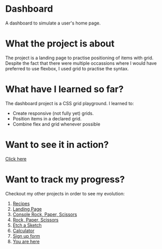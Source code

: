 # Dashboard

A dashboard to simulate a user's home page.

# What the project is about

The project is a landing page to practise positioning of items with grid. Despite the fact that there were multiple occassions where I would have preferred to use flexbox, I used grid to practise the syntax.

# What have I learned so far?

The dashboard project is a CSS grid playground. I learned to:

<ul>
  <li>Create responsive (not fully yet) grids.</li>
  <li>Position items in a declared grid. </li>
  <li>Combine flex and grid whenever possible</li>
</ul>

# Want to see it in action?

<a href="https://hroglardev.github.io/Dashboard/">Click here</a>

# Want to track my progress?

Checkout my other projects in order to see my evolution:

<ol>
  <li><a href="https://github.com/hroglardev/odin-recipes" target="_blank">Recipes</a></li>
  <li><a href="https://github.com/hroglardev/Odin-landing-page" target="_blank">Landing Page</a></li>
  <li><a href="https://github.com/hroglardev/Rock-Paper-Scissors-TOP-Console" target="_blank">Console Rock, Paper, Scissors</a></li>
  <li><a href="https://github.com/hroglardev/Rock-Paper-Scissors-TOP" target="_blank">Rock, Paper, Scissors</a></li>
  <li><a href="https://github.com/hroglardev/Etch-a-Sketch" target="_blank">Etch a Sketch</a></li>
  <li><a href="https://github.com/hroglardev/Calculator" target="_blank">Calculator</a></li>
  <li><a href="https://github.com/hroglardev/Sign-up-form-TOP" target="_blank">Sign up form</a></li>
  <li><a href="https://github.com/hroglardev/Dashboard" target="_blank">You are here</a></li>
</ol>
